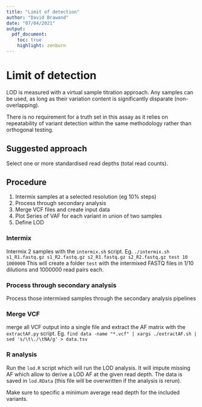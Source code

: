 ```yaml
---
title: "Limit of detection"
author: "David Brawand"
date: "07/04/2021"
output:
  pdf_document:
    toc: true
    highlight: zenburn
---
```


# Limit of detection

LOD is measured with a virtual sample titration approach. Any samples can be used, as long as their variation content is significantly disparate (non-overlapping).

There is no requirement for a truth set in this assay as it relies on repeatability of variant detection within the same methodology rather than orthogonal testing.

## Suggested approach
Select one or more standardised read depths (total read counts).

## Procedure

1. Intermix samples at a selected resolution (eg 10% steps)
2. Process through secondary analysis
3. Merge VCF files and create input data
4. Plot Series of VAF for each variant in union of two samples
5. Define LOD

### Intermix
Intermix 2 samples with the `intermix.sh` script.
Eg. `./intermix.sh s1_R1.fastq.gz s1_R2.fastq.gz s2_R1.fastq.gz s2_R2.fastq.gz test 10 1000000`
This will create a folder `test` with the intermixed FASTQ files in 1/10 dilutions and 1000000 read pairs each.

### Process through secondary analysis
Process those intermixed samples through the secondary analysis pipelines

### Merge VCF
merge all VCF output into a single file and extract the AF matrix with the `extractAF.py` script.
Eg. `find data -name "*.vcf" | xargs ./extractAF.sh | sed 's/\t\./\tNA/g' > data.tsv`

### R analysis
Run the `lod.R` script which will run the LOD analysis. It will impute missing AF which allow to derive a LOD AF at the given read depth.
The data is saved in `lod.RData` (this file will be overwritten if the analysis is rerun).

Make sure to specific a minimum average read depth for the included variants.



